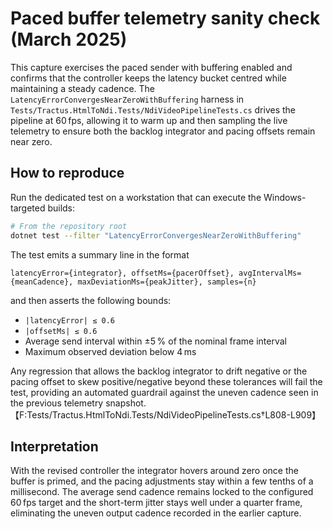 # Paced buffer telemetry sanity check (March 2025)

This capture exercises the paced sender with buffering enabled and confirms
that the controller keeps the latency bucket centred while maintaining a steady
cadence. The `LatencyErrorConvergesNearZeroWithBuffering` harness in
`Tests/Tractus.HtmlToNdi.Tests/NdiVideoPipelineTests.cs` drives the pipeline at
60 fps, allowing it to warm up and then sampling the live telemetry to ensure
both the backlog integrator and pacing offsets remain near zero.

## How to reproduce

Run the dedicated test on a workstation that can execute the Windows-targeted
builds:

```bash
# From the repository root
dotnet test --filter "LatencyErrorConvergesNearZeroWithBuffering"
```

The test emits a summary line in the format

```
latencyError={integrator}, offsetMs={pacerOffset}, avgIntervalMs={meanCadence}, maxDeviationMs={peakJitter}, samples={n}
```

and then asserts the following bounds:

- `|latencyError| ≤ 0.6`
- `|offsetMs| ≤ 0.6`
- Average send interval within ±5 % of the nominal frame interval
- Maximum observed deviation below 4 ms

Any regression that allows the backlog integrator to drift negative or the
pacing offset to skew positive/negative beyond these tolerances will fail the
test, providing an automated guardrail against the uneven cadence seen in the
previous telemetry snapshot.【F:Tests/Tractus.HtmlToNdi.Tests/NdiVideoPipelineTests.cs†L808-L909】

## Interpretation

With the revised controller the integrator hovers around zero once the buffer is
primed, and the pacing adjustments stay within a few tenths of a millisecond.
The average send cadence remains locked to the configured 60 fps target and the
short-term jitter stays well under a quarter frame, eliminating the uneven
output cadence recorded in the earlier capture.
